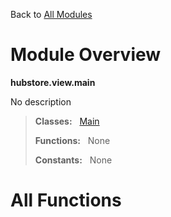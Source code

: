 Back to [All Modules](https://github.com/pyrustic/hubstore/blob/master/docs/modules/README.md#readme)

# Module Overview

**hubstore.view.main**
 
No description

> **Classes:** &nbsp; [Main](https://github.com/pyrustic/hubstore/blob/master/docs/modules/content/hubstore.view.main/content/classes/Main.md#class-main)
>
> **Functions:** &nbsp; None
>
> **Constants:** &nbsp; None

# All Functions



